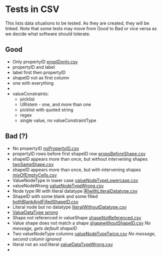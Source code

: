 # Tests in CSV

This lists data situations to be tested. As they are created, they will be linked. Note that some tests may move from Good to Bad or vice versa as we decide what software should tolerate.

## Good
* Only propertyID [propIDonly.csv](propIDonly.csv)
* propertyID and label
* label first then propertyID
* shapeID not as first column
* one with everything
* 
* valueConstraints:
    *  picklist
    *  URIstem - one, and more than one
    *  picklist with quoted string
    *  regex
    *  single value, no valueConstraintType 

## Bad (?)
* No propertyID [noPropertyID.csv](noPropertyID.csv)
* propertyID rows before first shapeID row [propsBeforeShape.csv](propsBeforeShape.csv)
* shapeID appears more than once, but without intervening shapes [twoSameShape.csv](twoSameShape.csv)
* shapeID appears more than once, but with intervening shapes [mixOfEmptyCells.csv](mixOfEmptyCells.csv)
* ValueNodeType in lower case [valueNodeTypeLowercase.csv](valueNodeTypeLowercase.csv)
* valueNodeWrong [valueNodeTypeWrong.csv](valueNodeTypeWrong.csv)
* Node type IRI with literal datatype [IRIwithLiteralDatatype.csv](IRIwithLiteralDatatype.csv)
* ShapeID with some blank and some filled [bothBlankAndFilledShapeID.csv](bothBlankAndFilledShapeID.csv)
* Literal node but no datatype [literalWithoutDatatype.csv](literalWithoutDatatype.csv)
* [ValueDataType wrong](valueDataTypeWrong.csv)
* Shape not referenced in valueShape [shapeNotReferenced.csv](shapeNotReferenced.csv)
* Value shape does not match a shape [shapewithoutShapeID.csv](shapewithoutShapeID.csv) *No message, gets default shapeID*
* Two valueNodeType columns [valueNodeTypeTwice.csv](valueNodeTypeTwice.csv) *No message, second column ignored*
* literal not an xsd:literal [valueDataTypeWrong.csv](https://github.com/dcmi/dctap/blob/main/tests/valueDataTypeWrong.csv)
* 

